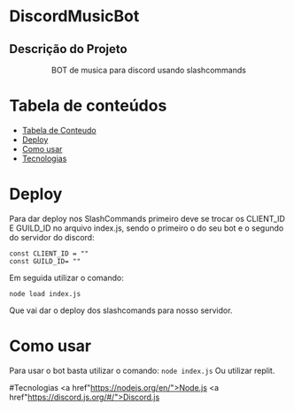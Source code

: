 # DiscordMusicBot
## Descrição do Projeto
<p align="center">BOT de musica para discord usando slashcommands</p>

Tabela de conteúdos
=================
<!--ts-->
   * [Tabela de Conteudo](#tabela-de-conteudo)
   * [Deploy](#deploy)
   * [Como usar](#como-usar)
   * [Tecnologias](#tecnologias)
<!--te-->

# Deploy

Para dar deploy nos SlashCommands primeiro deve se trocar os CLIENT_ID E GUILD_ID no arquivo index.js, sendo o primeiro o do seu bot e o segundo do servidor do discord:

```
const CLIENT_ID = ""
const GUILD_ID= ""
```

Em seguida utilizar o comando:
```
node load index.js
```
Que vai dar o deploy dos slashcomands para nosso servidor.

# Como usar
Para usar o bot basta utilizar o comando:
```node index.js```
Ou utilizar replit.

#Tecnologias
<a href"https://nodejs.org/en/">Node.js</a>
<a href"https://discord.js.org/#/">Discord.js</a>

